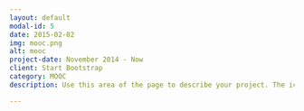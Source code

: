 ```yaml
---
layout: default
modal-id: 5
date: 2015-02-02
img: mooc.png
alt: mooc
project-date: November 2014 - Now
client: Start Bootstrap
category: MOOC
description: Use this area of the page to describe your project. The icon above is part of a free icon set by <a href="https://sellfy.com/p/8Q9P/jV3VZ/">Flat Icons</a>. On their website, you can download their free set with 16 icons, or you can purchase the entire set with 146 icons for only $12!

---
```

